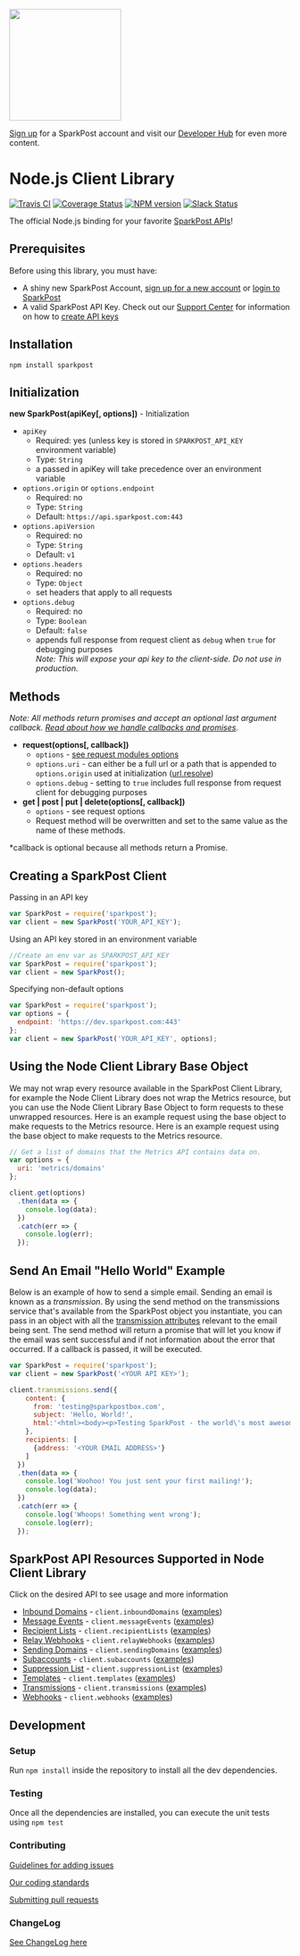 <a href="https://www.sparkpost.com"><img src="https://www.sparkpost.com/sites/default/files/attachments/SparkPost_Logo_2-Color_Gray-Orange_RGB.svg" width="200px"/></a>

[Sign up](https://app.sparkpost.com/sign-up?src=Dev-Website&sfdcid=70160000000pqBb) for a SparkPost account and visit our [Developer Hub](https://developers.sparkpost.com) for even more content.

# Node.js Client Library

[![Travis CI](https://travis-ci.org/SparkPost/node-sparkpost.svg?branch=master)](https://travis-ci.org/SparkPost/node-sparkpost) [![Coverage Status](https://coveralls.io/repos/SparkPost/node-sparkpost/badge.svg?branch=master&service=github)](https://coveralls.io/github/SparkPost/node-sparkpost?branch=master) [![NPM version](https://badge.fury.io/js/sparkpost.png)](http://badge.fury.io/js/sparkpost) [![Slack Status](http://slack.sparkpost.com/badge.svg)](http://slack.sparkpost.com)

The official Node.js binding for your favorite [SparkPost APIs](https://developers.sparkpost.com/api)!

## Prerequisites

Before using this library, you must have:

* A shiny new SparkPost Account, [sign up for a new account](https://app.sparkpost.com/#/sign-up) or [login to SparkPost](https://app.sparkpost.com/)
* A valid SparkPost API Key. Check out our [Support Center](https://support.sparkpost.com/) for information on how to [create API keys](https://support.sparkpost.com/customer/portal/articles/1933377-create-api-keys)

## Installation

```
npm install sparkpost
```

## Initialization
**new SparkPost(apiKey[, options])** - Initialization

* `apiKey`
    * Required: yes (unless key is stored in `SPARKPOST_API_KEY` environment variable)
    * Type: `String`
    * a passed in apiKey will take precedence over an environment variable
* `options.origin` or `options.endpoint`
    * Required: no
    * Type: `String`
    * Default: `https://api.sparkpost.com:443`
* `options.apiVersion`
    * Required: no
    * Type: `String`
    * Default: `v1`
* `options.headers`
    * Required: no
    * Type: `Object`
    * set headers that apply to all requests
* `options.debug`
    * Required: no
    * Type: `Boolean`
    * Default: `false`
    * appends full response from request client as `debug` when `true` for debugging purposes<br/>
    *Note: This will expose your api key to the client-side. Do not use in production.*

## Methods

*Note: All methods return promises and accept an optional last argument callback. [Read about how we handle callbacks and promises](/docs/async.md).*

* **request(options[, callback])**
    * `options` - [see request modules options](https://github.com/mikeal/request#requestoptions-callback)
    * `options.uri` - can either be a full url or a path that is appended to `options.origin` used at initialization ([url.resolve](http://nodejs.org/api/url.html#url_url_resolve_from_to))
    * `options.debug` - setting to `true` includes full response from request client for debugging purposes
* **get | post | put | delete(options[, callback])**
    * `options` - see request options
    * Request method will be overwritten and set to the same value as the name of these methods.

*callback is optional because all methods return a Promise.

## Creating a SparkPost Client

Passing in an API key
```js
var SparkPost = require('sparkpost');
var client = new SparkPost('YOUR_API_KEY');
```

Using an API key stored in an environment variable
```js
//Create an env var as SPARKPOST_API_KEY
var SparkPost = require('sparkpost');
var client = new SparkPost();
```

Specifying non-default options
```js
var SparkPost = require('sparkpost');
var options = {
  endpoint: 'https://dev.sparkpost.com:443'
};
var client = new SparkPost('YOUR_API_KEY', options);
```

## Using the Node Client Library Base Object
We may not wrap every resource available in the SparkPost Client Library, for example the Node Client Library does not wrap the Metrics resource,
but you can use the Node Client Library Base Object to form requests to these unwrapped resources. Here is an example request using the
base object to make requests to the Metrics resource. Here is an example request using the base object to make requests to
the Metrics resource.

```js
// Get a list of domains that the Metrics API contains data on.
var options = {
  uri: 'metrics/domains'
};

client.get(options)
  .then(data => {
    console.log(data);
  })
  .catch(err => {
    console.log(err);
  });
```

## Send An Email "Hello World" Example
Below is an example of how to send a simple email. Sending an email is known as a *transmission*. By using the send 
method on the transmissions service that's available from the SparkPost object you instantiate, you can pass in an 
object with all the [transmission attributes](https://developers.sparkpost.com/api/transmissions#header-transmission-attributes) 
relevant to the email being sent. The send method will return a promise that will let you know if the email was sent 
successful and if not information about the error that occurred. If a callback is passed, it will be executed.

```javascript
var SparkPost = require('sparkpost');
var client = new SparkPost('<YOUR API KEY>');

client.transmissions.send({
    content: {
      from: 'testing@sparkpostbox.com',
      subject: 'Hello, World!',
      html:'<html><body><p>Testing SparkPost - the world\'s most awesomest email service!</p></body></html>'
    },
    recipients: [
      {address: '<YOUR EMAIL ADDRESS>'}
    ]
  })
  .then(data => {
    console.log('Woohoo! You just sent your first mailing!');
    console.log(data);
  })
  .catch(err => {
    console.log('Whoops! Something went wrong');
    console.log(err);
  });
```

## SparkPost API Resources Supported in Node Client Library
Click on the desired API to see usage and more information

* [Inbound Domains](/docs/resources/inboundDomains.md) - `client.inboundDomains` ([examples](/examples/inboundDomains))
* [Message Events](/docs/resources/messageEvents.md) - `client.messageEvents` ([examples](/examples/messageEvents))
* [Recipient Lists](/docs/resources/recipientLists.md) - `client.recipientLists` ([examples](/examples/recipientLists))
* [Relay Webhooks](/docs/resources/relayWebhooks.md) - `client.relayWebhooks` ([examples](/examples/relayWebhooks))
* [Sending Domains](/docs/resources/sendingDomains.md) - `client.sendingDomains` ([examples](/examples/sendingDomains))
* [Subaccounts](/docs/resources/subaccounts.md) - `client.subaccounts` ([examples](/examples/subaccounts))
* [Suppression List](/docs/resources/suppressionList.md) - `client.suppressionList` ([examples](/examples/suppressionList))
* [Templates](/docs/resources/templates.md) - `client.templates` ([examples](/examples/templates))
* [Transmissions](/docs/resources/transmissions.md) - `client.transmissions` ([examples](/examples/transmissions))
* [Webhooks](/docs/resources/webhooks.md) - `client.webhooks` ([examples](/examples/webhooks))


## Development

### Setup
Run `npm install` inside the repository to install all the dev dependencies.

### Testing
Once all the dependencies are installed, you can execute the unit tests using `npm test`

### Contributing
[Guidelines for adding issues](docs/ADDING_ISSUES.md)

[Our coding standards](docs/CODE_STYLE_GUIDE.md)

[Submitting pull requests](CONTRIBUTING.md)

### ChangeLog

[See ChangeLog here](CHANGELOG.md)
